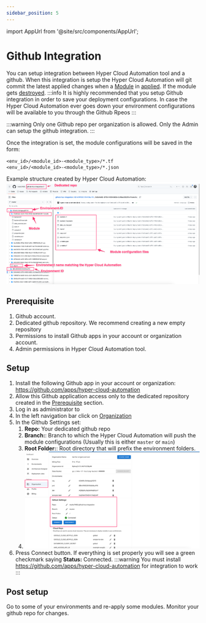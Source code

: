 ```yaml
---
sidebar_position: 5
---
```


import AppUrl from '@site/src/components/AppUrl';

# Github Integration

You can setup integration between Hyper Cloud Automation tool and a github. When this integration is setup the Hyper Cloud Automation will git commit the latest applied changes when a [Module](./Concepts/Module.md) in [applied](./Concepts/Module.md#terraform-apply). If the module gets [destroyed](./Concepts/Module.md#terraform-destroy).
:::info
It is highly recommended that you setup Github integration in order to save your deployment configurations. In case the Hyper Cloud Automation ever goes down your environment configurations will be available to you through the Github Rpeos
:::

:::warning
Only one Github repo per organization is allowed. Only the Admin can setup the github integration.
:::

Once the integration is set, the module configurations will be saved in the form:

```
<env_id>/<module_id>-<module_type>/*.tf
<env_id>/<module_id>-<module_type>/*.json
```

Example structure created by Hyper Cloud Automation:
![Github Repo](./img/GithubIntegration-repostructure.png)

## Prerequisite

1. Github account.
1. Dedicated github repository. We recommend creating a new empty repository
1. Permissions to install Github apps in your account or organization account.
1. Admin permissions in Hyper Cloud Automation tool.

## Setup

1. Install the following Github app in your account or organization: https://github.com/apps/hyper-cloud-automation
1. Allow this Github application access only to the dedicated repository created in the [Prerequisite](#prerequisite) section.
1. Log in as administrator to [<AppUrl />](<AppUrl />)
1. In the left navigation bar click on [Organization](./Concepts/Organization.md)
1. In the Github Settings set:
   1. **Repo:** Your dedicated github repo
   1. **Branch:**: Branch to which the Hyper Cloud Automation will push the module configurations (Usually this is either `master` or `main`)
   1. **Root Folder:**: Root directory that will prefix the environment folders.
   1. ![Settings](./img/GithubIntegration-settings.png)
1. Press Connect button. If everything is set properly you will see a green checkmark saying **Status:** Connected.
   :::warning
   You must install https://github.com/apps/hyper-cloud-automation for integration to work
   :::

## Post setup

Go to some of your environments and re-apply some modules. Monitor your github repo for changes.
